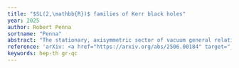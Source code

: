```yaml
---
title: "$SL(2,\mathbb{R})$ families of Kerr black holes"
year: 2025
author: Robert Penna
sortname: "Penna"
abstract: "The stationary, axisymmetric sector of vacuum general relativity (with zero cosmological constant) enjoys an $\mathrm{SL}(2,\mathbb{R})$ symmetry called the Matzner-Misner group. We study the action of the Matzner-Misner group on the Kerr black hole. We show that the group acts naturally on a three parameter generalization of the usual two parameter Kerr solution. The new parameter represents a large diffeomorphism which gives the spacetime an asymptotic angular velocity. We explain how the $\mathrm{SL}(2,\mathbb{R})$ symmetry organizes the space of three parameter Kerr solutions into the classical analogue of principal series representations. We show that the $\mathrm{SL}(2,\mathbb{R})$ Casimir operator is the Bekenstein-Hawking entropy. The Matzner-Misner group sits inside a much larger Kac-Moody symmetry called the Geroch group. We show that the Kac-Moody level of the Kerr black hole is the Bekenstein-Hawking entropy."
reference: 'arXiv: <a href="https://arxiv.org/abs/2506.00184" target="_blank">2506.00184 [hep-th]</a>.'
keywords: hep-th gr-qc 
---
```

